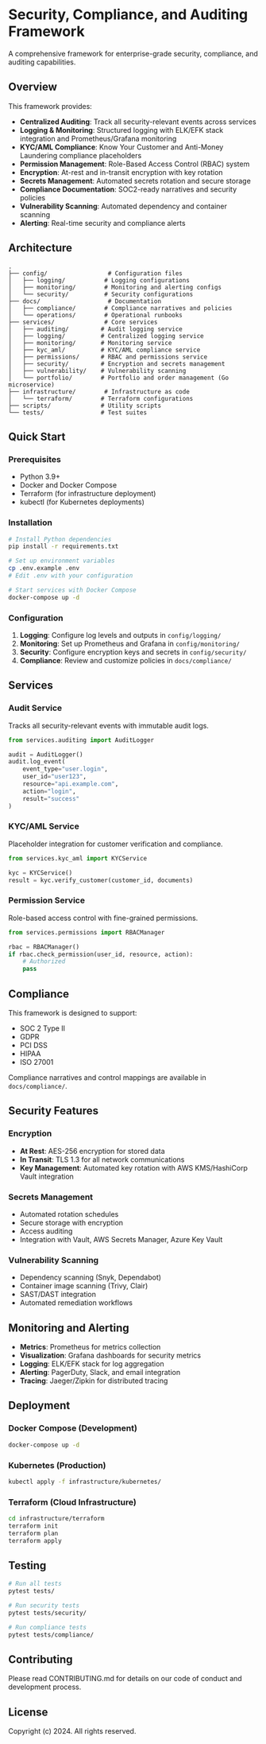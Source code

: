 # Security, Compliance, and Auditing Framework

A comprehensive framework for enterprise-grade security, compliance, and auditing capabilities.

## Overview

This framework provides:

- **Centralized Auditing**: Track all security-relevant events across services
- **Logging & Monitoring**: Structured logging with ELK/EFK stack integration and Prometheus/Grafana monitoring
- **KYC/AML Compliance**: Know Your Customer and Anti-Money Laundering compliance placeholders
- **Permission Management**: Role-Based Access Control (RBAC) system
- **Encryption**: At-rest and in-transit encryption with key rotation
- **Secrets Management**: Automated secrets rotation and secure storage
- **Compliance Documentation**: SOC2-ready narratives and security policies
- **Vulnerability Scanning**: Automated dependency and container scanning
- **Alerting**: Real-time security and compliance alerts

## Architecture

```
.
├── config/                 # Configuration files
│   ├── logging/           # Logging configurations
│   ├── monitoring/        # Monitoring and alerting configs
│   └── security/          # Security configurations
├── docs/                   # Documentation
│   ├── compliance/        # Compliance narratives and policies
│   └── operations/        # Operational runbooks
├── services/              # Core services
│   ├── auditing/         # Audit logging service
│   ├── logging/          # Centralized logging service
│   ├── monitoring/       # Monitoring service
│   ├── kyc_aml/          # KYC/AML compliance service
│   ├── permissions/      # RBAC and permissions service
│   ├── security/         # Encryption and secrets management
│   ├── vulnerability/    # Vulnerability scanning
│   └── portfolio/        # Portfolio and order management (Go microservice)
├── infrastructure/        # Infrastructure as code
│   └── terraform/        # Terraform configurations
├── scripts/              # Utility scripts
└── tests/                # Test suites

```

## Quick Start

### Prerequisites

- Python 3.9+
- Docker and Docker Compose
- Terraform (for infrastructure deployment)
- kubectl (for Kubernetes deployments)

### Installation

```bash
# Install Python dependencies
pip install -r requirements.txt

# Set up environment variables
cp .env.example .env
# Edit .env with your configuration

# Start services with Docker Compose
docker-compose up -d
```

### Configuration

1. **Logging**: Configure log levels and outputs in `config/logging/`
2. **Monitoring**: Set up Prometheus and Grafana in `config/monitoring/`
3. **Security**: Configure encryption keys and secrets in `config/security/`
4. **Compliance**: Review and customize policies in `docs/compliance/`

## Services

### Audit Service

Tracks all security-relevant events with immutable audit logs.

```python
from services.auditing import AuditLogger

audit = AuditLogger()
audit.log_event(
    event_type="user.login",
    user_id="user123",
    resource="api.example.com",
    action="login",
    result="success"
)
```

### KYC/AML Service

Placeholder integration for customer verification and compliance.

```python
from services.kyc_aml import KYCService

kyc = KYCService()
result = kyc.verify_customer(customer_id, documents)
```

### Permission Service

Role-based access control with fine-grained permissions.

```python
from services.permissions import RBACManager

rbac = RBACManager()
if rbac.check_permission(user_id, resource, action):
    # Authorized
    pass
```

## Compliance

This framework is designed to support:

- SOC 2 Type II
- GDPR
- PCI DSS
- HIPAA
- ISO 27001

Compliance narratives and control mappings are available in `docs/compliance/`.

## Security Features

### Encryption

- **At Rest**: AES-256 encryption for stored data
- **In Transit**: TLS 1.3 for all network communications
- **Key Management**: Automated key rotation with AWS KMS/HashiCorp Vault integration

### Secrets Management

- Automated rotation schedules
- Secure storage with encryption
- Access auditing
- Integration with Vault, AWS Secrets Manager, Azure Key Vault

### Vulnerability Scanning

- Dependency scanning (Snyk, Dependabot)
- Container image scanning (Trivy, Clair)
- SAST/DAST integration
- Automated remediation workflows

## Monitoring and Alerting

- **Metrics**: Prometheus for metrics collection
- **Visualization**: Grafana dashboards for security metrics
- **Logging**: ELK/EFK stack for log aggregation
- **Alerting**: PagerDuty, Slack, and email integration
- **Tracing**: Jaeger/Zipkin for distributed tracing

## Deployment

### Docker Compose (Development)

```bash
docker-compose up -d
```

### Kubernetes (Production)

```bash
kubectl apply -f infrastructure/kubernetes/
```

### Terraform (Cloud Infrastructure)

```bash
cd infrastructure/terraform
terraform init
terraform plan
terraform apply
```

## Testing

```bash
# Run all tests
pytest tests/

# Run security tests
pytest tests/security/

# Run compliance tests
pytest tests/compliance/
```

## Contributing

Please read CONTRIBUTING.md for details on our code of conduct and development process.

## License

Copyright (c) 2024. All rights reserved.
